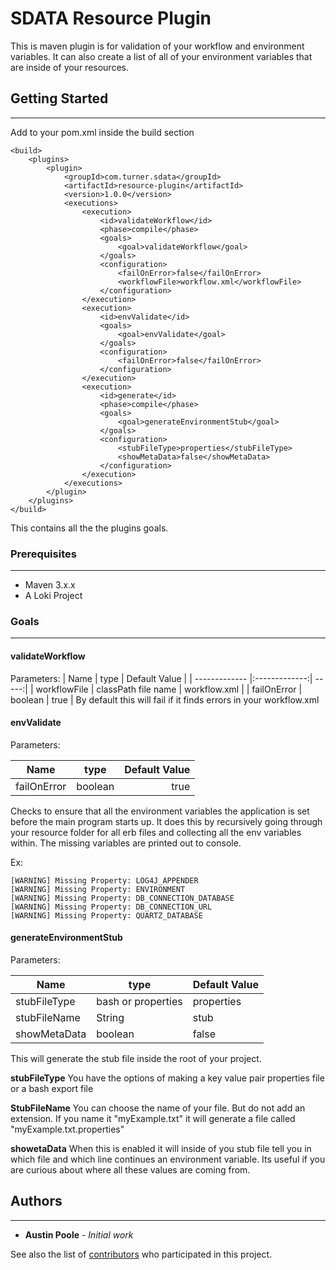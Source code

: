 # SDATA Resource Plugin

This is maven plugin is for validation of your workflow and environment variables. It can also create a list of all of your environment variables that are inside of your resources.

## Getting Started
---
Add to your pom.xml inside the build section
```
<build>
    <plugins>
        <plugin>
        	<groupId>com.turner.sdata</groupId>
        	<artifactId>resource-plugin</artifactId>
        	<version>1.0.0</version>
        	<executions>
        		<execution>
        			<id>validateWorkflow</id>
        			<phase>compile</phase>
        			<goals>
        				<goal>validateWorkflow</goal>
        			</goals>
        			<configuration>
        				<failOnError>false</failOnError>
        				<workflowFile>workflow.xml</workflowFile>
        			</configuration>
        		</execution>
        		<execution>
        			<id>envValidate</id>
        			<goals>
        			    <goal>envValidate</goal>
        			</goals>
        			<configuration>
        				<failOnError>false</failOnError>
        			</configuration>
        		</execution>
        		<execution>
        			<id>generate</id>
        			<phase>compile</phase>
        			<goals>
        				<goal>generateEnvironmentStub</goal>
        			</goals>
        			<configuration>
        				<stubFileType>properties</stubFileType>
        				<showMetaData>false</showMetaData>
        			</configuration>
        		</execution>
        	</executions>
        </plugin>
    </plugins>
</build>
```
This contains all the the plugins goals.  
### Prerequisites
---
* Maven 3.x.x
* A Loki Project

### Goals
---
#### validateWorkflow
Parameters:
| Name        | type  | Default Value  |
| ------------- |:-------------:| -----:|
| workflowFile      | classPath file name | workflow.xml |
| failOnError      | boolean      |   true |
By default this will fail if it finds errors in your workflow.xml

#### envValidate
Parameters:

| Name        | type  | Default Value  |
| ------------- |:-------------:| -----:|
| failOnError| boolean|true |

Checks to ensure that all the environment variables the application is set before the main program starts up. It does this by recursively going through your resource folder for all erb files and collecting all the env variables within. The missing variables are printed out to console.

Ex:
```
[WARNING] Missing Property: LOG4J_APPENDER
[WARNING] Missing Property: ENVIRONMENT
[WARNING] Missing Property: DB_CONNECTION_DATABASE
[WARNING] Missing Property: DB_CONNECTION_URL
[WARNING] Missing Property: QUARTZ_DATABASE
```

#### generateEnvironmentStub
Parameters:

| Name | type | Default Value  
--- |--- | ---
 stubFileType      | bash  or properties | properties 
 stubFileName      | String      |   stub 
 showMetaData      | boolean      |   false 

This will generate the stub file inside the root of your project.

**stubFileType**
You have the options of making a key value pair properties file or a bash export file

**StubFileName**
You can choose the name of your file. But do not add an extension. If you name it "myExample.txt" it will generate a file called "myExample.txt.properties"

**showetaData**
When this is enabled it will inside of you stub file tell you in which file and which line continues an environment variable. Its useful if you are curious about where all these values are coming from.



## Authors
---
* **Austin Poole** - *Initial work* 

See also the list of [contributors](https://github.com/your/project/contributors) who participated in this project.
